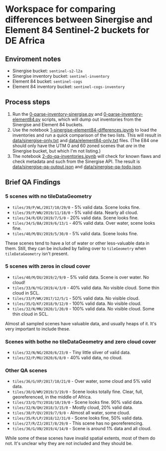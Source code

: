 # Workspace for comparing differences between Sinergise and Element 84 Sentinel-2 buckets for DE Africa

## Enviroment notes

* Sinergise bucket: `sentinel-s2-l2a`
* Sinergise inventory bucket: `sentinel-inventory`
* Element 84 bucket: `sentinel-cogs`
* Element 84 inventory bucket: `sentinel-cogs-inventory`

## Process steps

1. Run the [0-parse-inventory-sinergise.py](0-parse-inventory-sinergise.py) and [0-parse-inventory-element84.py](0-parse-inventory-element84.py)
scripts, which will dump out inventories from the Sinergise and Element 84 buckets.
2. Use the notebook [1-sinergise-element84-differences.ipynb](1-sinergise-element84-differences.ipynb) to load the inventories and run
a quick comparison of the two lists. This will result in [data/sinergise-only.txt](data/sinergise-only.txt) and
[data/element84-only.txt](data/element84-only.txt) files. (The E84 one should only have the UTM 0 and 60 zoned scenes
that _are_ in the Sinergise bucket, but which I'm not listing.)
3. The notebook [2-do-qa-inventories.ipynb](2-do-qa-inventories.ipynb) will check for known flaws and check metadata
and such from the Sinergise API. The result is [data/sinergise-qa-output.json](data/sinergise-qa-output.json) and
[data/sinergise-qa-todo.json](data/sinergise-qa-todo.json).

## Brief QA Findings

### 5 scenes with no tileDataGeometry

* `tiles/39/P/WL/2017/10/29/0` - 5% valid data. Scene looks fine.
* `tiles/39/P/WN/2019/11/18/0` - 5% valid data. Nearly all cloud.
* `tiles/34/R/ER/2019/7/5/0`   - 20% valid data. Scene looks fine.
* `tiles/34/S/BA/2019/6/13/1`  - 40% valid data. Over water, scene looks fine.
* `tiles/40/M/BV/2019/5/30/0`  - 5% valid data. Scene looks fine.

These scenes tend to have a lot of water or other less-valuable data in them. Still, they
can be included by failing over to `tileGeometry` when `tileDataGeometry` isn't present.

### 5 scenes with zeros in cloud cover

* `tiles/40/M/DU/2019/2/9/0`  - 5% valid data. Scene is over water. No cloud!
* `tiles/33/N/YG/2019/4/3/0`  - 40% valid data. No visible cloud. Some thin cloud in SCL.
* `tiles/33/P/WK/2017/12/5/1` - 50% valid data. No visible cloud.
* `tiles/35/Q/KF/2018/9/12/0` - 100% valid data. No visible cloud.
* `tiles/32/N/MN/2020/1/20/0` - 100% valid data. No visible cloud. Some thin cloud in SCL.

Almost all sampled scenes have valuable data, and usually heaps of it. It's very important to include these.

### Scenes with bothe no tileDataGeometry and zero cloud cover

* `tiles/32/N/NG/2020/6/23/0` - Tiny little sliver of valid data.
* `tiles/32/P/MU/2020/6/8/0`  - 40% valid data, no cloud.

### Other QA scenes

* `tiles/36/G/XP/2017/10/21/0` - Over water, some cloud and 5% valid data.
* `tiles/30/Q/WM/2019/3/19/0`  - Scene looks totally fine. Clear, full, georeferenced, in the middle of Africa.
* `tiles/33/Q/TV/2018/10/19/0` - Scene looks fine. 90% valid data.
* `tiles/32/N/QH/2018/3/15/0`  - Mostly cloud, 20% valid data.
* `tiles/38/P/QV/2019/7/9/0`   - Almost all water, some cloud.
* `tiles/35/R/LP/2018/12/31/0` - Scene looks fine, 50% valid data.
* `tiles/27/R/ZJ/2017/8/29/0`  - This scene has no georeferencing.
* `tiles/36/G/XN/2019/4/14/0`  - Scene is around 1% data and all cloud.

While some of these scenes have invalid spatial extents, most of them do not. It's unclear why they are not included
and they should be.
